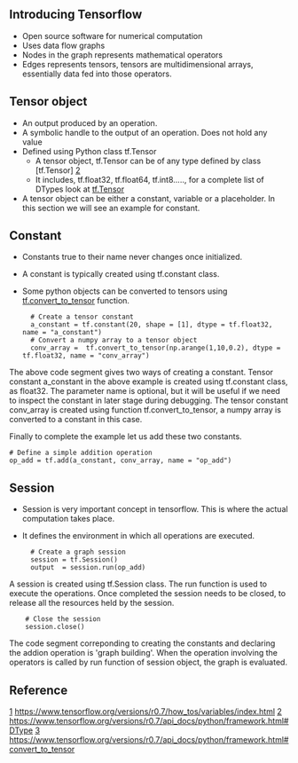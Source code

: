 ## Introducing Tensorflow

* Open source software for numerical computation
* Uses data flow graphs
* Nodes in the graph represents mathematical operators
* Edges represents tensors, tensors are multidimensional arrays, essentially data fed into those operators.

## Tensor object

* An output produced by an operation.
* A symbolic handle to the output of an operation. Does not hold any value
* Defined using Python class tf.Tensor
  * A tensor object, tf.Tensor can be of any type defined by class [tf.Tensor] [2]
  * It includes, tf.float32, tf.float64, tf.int8....., for a complete list of DTypes look at [tf.Tensor][2]
* A tensor object can be either a constant, variable or a placeholder. In this section we will see an example for constant.

## Constant

* Constants true to their name never changes once initialized.
* A constant is typically created using tf.constant class.
* Some python objects can be converted to tensors using [tf.convert_to_tensor][3] function.

		# Create a tensor constant
		a_constant = tf.constant(20, shape = [1], dtype = tf.float32, name = "a_constant")
		# Convert a numpy array to a tensor object
		conv_array =  tf.convert_to_tensor(np.arange(1,10,0.2), dtype = tf.float32, name = "conv_array")



The above code segment gives two ways of creating a constant. Tensor constant a_constant in the above example is created using tf.constant class, as float32. The parameter name is optional, but it will be useful if we need to inspect the constant in later stage during debugging. The tensor constant conv_array is created using function tf.convert_to_tensor, a numpy array is converted to a constant in this case.

Finally to complete the example let us add these two constants.
	
	# Define a simple addition operation
	op_add = tf.add(a_constant, conv_array, name = "op_add")


## Session

* Session is very important concept in tensorflow. This is where the actual computation takes place.
* It defines the environment in which all operations are executed. 
    
		# Create a graph session
		session = tf.Session()
		output  = session.run(op_add)

A session is created using tf.Session class. The run function is used to execute the operations.
Once completed the session needs to be closed, to release all the resources held by the session.

		# Close the session
		session.close()

The code segment correponding to creating the constants and declaring the addion operation is 'graph building'. When the operation involving the operators is called by run function of session object, the graph is evaluated.



## Reference
[1] https://www.tensorflow.org/versions/r0.7/how_tos/variables/index.html
[2] https://www.tensorflow.org/versions/r0.7/api_docs/python/framework.html#DType
[3] https://www.tensorflow.org/versions/r0.7/api_docs/python/framework.html#convert_to_tensor



[1]: https://www.tensorflow.org/versions/r0.7/how_tos/variables/index.html
[2]: https://www.tensorflow.org/versions/r0.7/api_docs/python/framework.html#DType
[3]: https://www.tensorflow.org/versions/r0.7/api_docs/python/framework.html#convert_to_tensor


